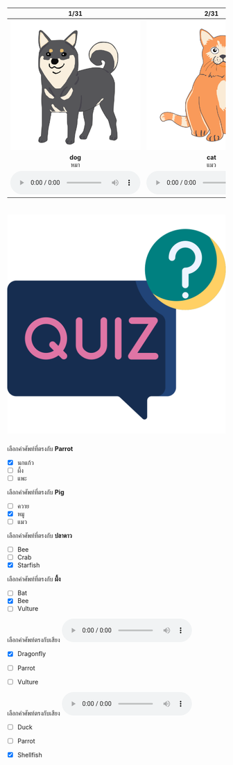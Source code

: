 <div class="carrousel">


|1/31|2/31|3/31|4/31|5/31|6/31|7/31|8/31|9/31|10/31|11/31|12/31|13/31|14/31|15/31|16/31|17/31|18/31|19/31|20/31|21/31|22/31|23/31|24/31|25/31|26/31|27/31|28/31|29/31|30/31|31/31|
| :----: | :----: | :----: | :----: | :----: | :----: | :----: | :----: | :----: | :----: | :----: | :----: | :----: | :----: | :----: | :----: | :----: | :----: | :----: | :----: | :----: | :----: | :----: | :----: | :----: | :----: | :----: | :----: | :----: | :----: | :----: |
|![](/media/img/animals__dog.svg)|![](/media/img/animals__cat.svg)|![](/media/img/animals__chicken.svg)|![](/media/img/animals__duck.svg)|![](/media/img/animals__bird.svg)|![](/media/img/animals__pig.svg)|![](/media/img/animals__rabbit.svg)|![](/media/img/animals__mouse.svg)|![](/media/img/animals__cow.svg)|![](/media/img/animals__buffalo.svg)|![](/media/img/animals__horse.svg)|![](/media/img/animals__sheep.svg)|![](/media/img/animals__goat.svg)|![](/media/img/animals__elephant.svg)|![](/media/img/animals__fish.svg)|![](/media/img/animals__crab.svg)|![](/media/img/animals__shrimp.svg)|![](/media/img/animals__starfish.svg)|![](/media/img/animals__goldfish.svg)|![](/media/img/animals__butterfly.svg)|![](/media/img/animals__dragonfly.svg)|![](/media/img/animals__bee.svg)|![](/media/img/animals__bat.svg)|![](/media/img/animals__parrot.svg)|![](/media/img/animals__peacock.svg)|![](/media/img/animals__shellfish.svg)|![](/media/img/animals__eagle.svg)|![](/media/img/animals__owl.svg)|![](/media/img/animals__vulture.svg)|![](/media/img/animals__ostrich.svg)|![](/media/img/animals__turkey.svg)|
|**dog**<br>หมา|**cat**<br>แมว|**chicken**<br>ไก่|**duck**<br>เป็ด|**bird**<br>นก|**pig**<br>หมู|**rabbit**<br>กระต่าย|**mouse**<br>หนู|**cow**<br>วัว|**buffalo**<br>ควาย|**horse**<br>ม้า|**sheep**<br>แกะ|**goat**<br>แพะ|**elephant**<br>ช้าง|**fish**<br>ปลา|**crab**<br>ปู|**shrimp**<br>กุ้ง|**starfish**<br>ปลาดาว|**goldfish**<br>ปลาทอง|**butterfly**<br>ผีเสื้อ|**dragonfly**<br>แมลงปอ|**bee**<br>ผึ้ง|**bat**<br>ค้างคาว|**parrot**<br>นกแก้ว|**peacock**<br>นกยูง|**shellfish**<br>หอย|**eagle**<br>นกอินทรี|**owl**<br>นกฮูก|**vulture**<br>อีแร้ง|**ostrich**<br>นกกระจอกเทศ|**turkey**<br>ไก่งวง|
|![](/media/audio/dog.mp3)|![](/media/audio/cat.mp3)|![](/media/audio/chicken.mp3)|![](/media/audio/duck.mp3)|![](/media/audio/bird.mp3)|![](/media/audio/pig.mp3)|![](/media/audio/rabbit.mp3)|![](/media/audio/mouse.mp3)|![](/media/audio/cow.mp3)|![](/media/audio/buffalo.mp3)|![](/media/audio/horse.mp3)|![](/media/audio/sheep.mp3)|![](/media/audio/goat.mp3)|![](/media/audio/elephant.mp3)|![](/media/audio/fish.mp3)|![](/media/audio/crab.mp3)|![](/media/audio/shrimp.mp3)|![](/media/audio/starfish.mp3)|![](/media/audio/goldfish.mp3)|![](/media/audio/butterfly.mp3)|![](/media/audio/dragonfly.mp3)|![](/media/audio/bee.mp3)|![](/media/audio/bat.mp3)|![](/media/audio/parrot.mp3)|![](/media/audio/peacock.mp3)|![](/media/audio/shellfish.mp3)|![](/media/audio/eagle.mp3)|![](/media/audio/owl.mp3)|![](/media/audio/vulture.mp3)|![](/media/audio/ostrich.mp3)|![](/media/audio/turkey.mp3)|

</div>



# ![icon](/media/icons/quiz.svg) 


 เลือกคำศัพท์ที่ตรงกับ **Parrot**
 - [x] นกแก้ว
 - [ ] ผึ้ง
 - [ ] แพะ

 เลือกคำศัพท์ที่ตรงกับ **Pig**
 - [ ] ควาย
 - [x] หมู
 - [ ] แมว

 เลือกคำศัพท์ที่ตรงกับ **ปลาดาว**
 - [ ] Bee
 - [ ] Crab
 - [x] Starfish

 เลือกคำศัพท์ที่ตรงกับ **ผึ้ง**
 - [ ] Bat
 - [x] Bee
 - [ ] Vulture

เลือกคำศัพท์ตรงกับเสียง ![](/media/audio/dragonfly.mp3) 
 - [x] Dragonfly
 - [ ] Parrot
 - [ ] Vulture


เลือกคำศัพท์ตรงกับเสียง ![](/media/audio/shellfish.mp3) 
 - [ ] Duck
 - [ ] Parrot
 - [x] Shellfish

